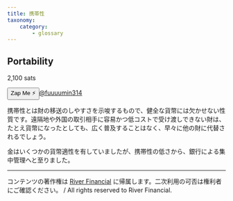 ```yaml
---
title: 携帯性
taxonomy:
    category:
        - glossary
---
```


## Portability
2,100 sats

<div><button class="zap-button" data-npub="npub1u3rz86hzjejkh54mg04u20sxe62ps3nhtqy987n6yqv6sx52uhjsnkn4se" data-relays="wss://relay.damus.io,wss://relay.snort.social,wss://nostr.wine,wss://relay.nostr.band">Zap Me ⚡</button><a href="https://twitter.com/fuuuumin314">@fuuuumin314</a></div>

携帯性とは財の移送のしやすさを示唆するもので、健全な貨幣には欠かせない性質です。遠隔地や外国の取引相手に容易かつ低コストで受け渡しできない財は、たとえ貨幣になったとしても、広く普及することはなく、早々に他の財に代替されるでしょう。

金はいくつかの貨幣適性を有していましたが、携帯性の低さから、銀行による集中管理へと至りました。

---
コンテンツの著作権は [River Financial](https://river.com/) に帰属します。二次利用の可否は権利者にご確認ください。 / All rights reserved to River Financial.
